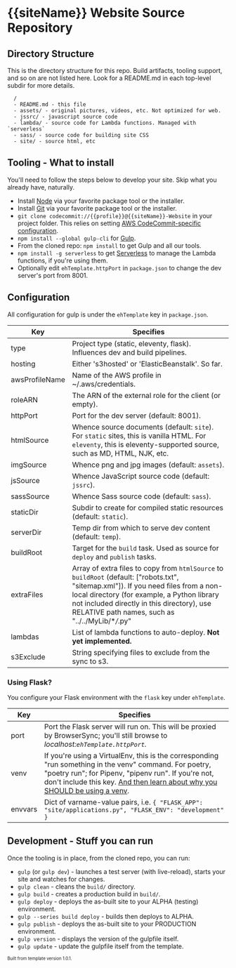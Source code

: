 # {{siteName}} Website Source Repository

## Directory Structure

This is the directory structure for this repo. Build artifacts, tooling support,
and so on are not listed here. Look for a README.md in each top-level subdir for
more details.
```
  /
  - README.md - this file
  - assets/ - original pictures, videos, etc. Not optimized for web.
  - jssrc/ - javascript source code
  - lambda/ - source code for Lambda functions. Managed with `serverless`
  - sass/ - source code for building site CSS
  - site/ - source html, etc
```

## Tooling - What to install
You'll need to follow the steps below to develop your site. Skip what you
already have, naturally.
  * Install [Node](https://nodejs.org/en/download/) via your favorite package tool or the installer.
  * Install [Git](https://git-scm.com) via your favorite package tool or the installer.
  * `git clone codecommit://{{profile}}@{{siteName}}-Website` in your project folder. This relies on setting [AWS CodeCommit-specific configuration](https://docs.aws.amazon.com/codecommit/latest/userguide/cross-account.html).
  * `npm install --global gulp-cli` for [Gulp](https://gulpjs.com).
  * From the cloned repo: `npm install` to get Gulp and all our tools.
  * `npm install -g serverless` to get [Serverless](https://serverless.com) to manage the Lambda functions, if you're using them.
  * Optionally edit `ehTemplate.httpPort` in `package.json` to change the dev server's port from 8001.

## Configuration
All configuration for gulp is under the `ehTemplate` key in `package.json`.

Key | Specifies
--- | ---------
type | Project type (static, eleventy, flask). Influences dev and build pipelines.
hosting | Either 's3hosted' or 'ElasticBeanstalk'. So far.
awsProfileName | Name of the AWS profile in ~/.aws/credentials.
roleARN | The ARN of the external role for the client (or empty).
httpPort | Port for the dev server (default: 8001).
htmlSource | Whence source documents (default: `site`). For `static` sites, this is vanilla HTML. For `eleventy`, this is eleventy-supported source, such as MD, HTML, NJK, etc.
imgSource | Whence png and jpg images (default: `assets`).
jsSource | Whence JavaScript source code (default: `jssrc`).
sassSource | Whence Sass source code (default: `sass`).
staticDir | Subdir to create for compiled static resources (default: `static`).
serverDir | Temp dir from which to serve dev content (default: `temp`).
buildRoot | Target for the `build` task. Used as source for `deploy` and `publish` tasks.
extraFiles | Array of extra files to copy from `htmlSource` to `buildRoot` (default: ["robots.txt", "sitemap.xml"]). If you need files from a non-local directory (for example, a Python library not included directly in this directory), use RELATIVE path names, such as "../../MyLib/\**/*.py"
lambdas | List of lambda functions to auto-deploy. **Not yet implemented.**
s3Exclude | String specifying files to exclude from the sync to s3.

### Using Flask?
You configure your Flask environment with the `flask` key under `ehTemplate`.

Key | Specifies
--- | ---------
port | Port the Flask server will run on. This will be proxied by BrowserSync; you'll still browse to _localhost:`ehTemplate.httpPort`._
venv | If you're using a VirtualEnv, this is the corresponding "run something in the venv" command. For poetry, "poetry run"; for Pipenv, "pipenv run". If you're not, don't include this key. [And then learn about why you SHOULD be using a venv](https://realpython.com/python-virtual-environments-a-primer/#why-the-need-for-virtual-environments).
envvars | Dict of varname-value pairs, i.e. `{ "FLASK_APP": "site/applications.py", "FLASK_ENV": "development" }`

## Development - Stuff you can run
Once the tooling is in place, from the cloned repo, you can run:
  * `gulp` (or `gulp dev`) - launches a test server (with live-reload), starts your site and watches for changes.
  * `gulp clean` - cleans the `build/` directory.
  * `gulp build` - creates a production build in `build/`.
  * `gulp deploy` - deploys the as-built site to your ALPHA (testing) environment.
  * `gulp --series build deploy` - builds then deploys to ALPHA.
  * `gulp publish` - deploys the as-built site to your PRODUCTION environment.
  * `gulp version` - displays the version of the gulpfile itself.
  * `gulp update` - update the gulpfile itself from the template.

<sub><sup>
Built from template version 1.0.1.
</sub></sup>
